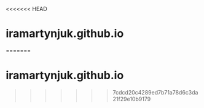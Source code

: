 <<<<<<< HEAD
# iramartynjuk.github.io
=======
# iramartynjuk.github.io
>>>>>>> 7cdcd20c4289ed7b71a78d6c3da21f29e10b9179

